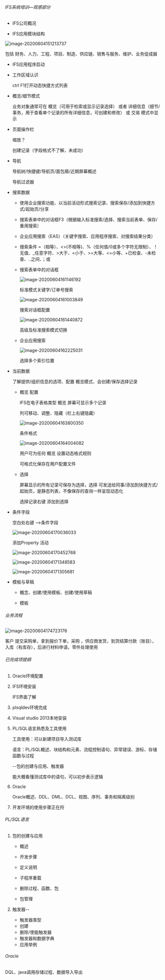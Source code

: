 ###### IFS系统培训—观感部分

- IFS公司概况

- IFS应用模块结构

![image-20200604151213737](C:\Users\86187\AppData\Roaming\Typora\typora-user-images\image-20200604151213737.png)

包括 财务、人力、工程、项目、制造、供应链、销售与服务、维护、业务促成器

- IFS应用程序启动

- 工作区域认识

  ctrl F1打开动态快捷方式列表

- 概览/细节模式

  业务对象通常可在  概览（可用于检索或显示记录选择）  或者  详细信息（细节/事务，用于查看单个记录的所有详细信息，可创建和修改）  或  交易  模式中显示

- 页面操作栏

  缩放？

  创建记录（字段格式不了解，未成功）

- 导航

  导航树/快捷键/导航页/面包屑/近期屏幕概述

  导航过滤器

- 搜索数据

  - 使用企业搜索功能、以当前活动形式搜索记录、搜索保存/添加到快捷方式/起始页/分享

  - 搜索表单中的对话框F3（根据输入标准搜索/选择、搜索当前表单、保存/重用搜索）

  - 企业应用搜索（EAS）（关键字搜索、应用程序搜索、对搜索结果分类）

  - 搜索条件 =（相等）、<>(不相等)、%（任何值/0或多个字符无限制）、！无值、_任意字符、>大于、<小于、>=大等、<=小等、+已检查、-未检查、..之间、；或

  - 搜索表单中的对话框

    ![image-20200604161146192](C:\Users\86187\AppData\Roaming\Typora\typora-user-images\image-20200604161146192.png)

    标准模式关键字/订单号搜索

    ![image-20200604161003849](C:\Users\86187\AppData\Roaming\Typora\typora-user-images\image-20200604161003849.png)

    搜索对话框配置

    ![image-20200604161440872](C:\Users\86187\AppData\Roaming\Typora\typora-user-images\image-20200604161440872.png)

    高级及标准搜索模式切换

  - 企业应用搜索

    ![image-20200604162225031](C:\Users\86187\AppData\Roaming\Typora\typora-user-images\image-20200604162225031.png)

    选择多个索引位置

- 当前数据

  了解提供/组织信息的选项、配置 概览模式、会创建/保存选择记录

  - 概览  配置

    IFS在电子表格类型  概览 屏幕可显示多个记录

    列可移动、调整、隐藏（栏上右键隐藏）

    ![image-20200604163800350](C:\Users\86187\AppData\Roaming\Typora\typora-user-images\image-20200604163800350.png)

    条件格式

    ![image-20200604164004082](C:\Users\86187\AppData\Roaming\Typora\typora-user-images\image-20200604164004082.png)

    用户可为任何  概览  设置动态格式规则

    可格式化保存在用户配置文件

  - 选择

    屏幕显示的所有记录可保存为选择，选择 可发送给同事/添加到快捷方式/起始页，是静态列表，不像保存的查询一样呈现动态化

    选择记录右键 添加到选择

- 条件字段

  空白处右键 -->条件字段

  ![image-20200604170036033](C:\Users\86187\AppData\Roaming\Typora\typora-user-images\image-20200604170036033.png)

  添加Property 活动

  ![image-20200604170452768](C:\Users\86187\AppData\Roaming\Typora\typora-user-images\image-20200604170452768.png)

  

  ![image-20200604171348583](C:\Users\86187\AppData\Roaming\Typora\typora-user-images\image-20200604171348583.png)

  ![image-20200604171305681](C:\Users\86187\AppData\Roaming\Typora\typora-user-images\image-20200604171305681.png)

- 模板与草稿

  - 概念、创建/使用模板、创建/使用草稿

  - 模板

  

  

###### 业务流程

![image-20200604174723176](C:\Users\86187\AppData\Roaming\Typora\typora-user-images\image-20200604174723176.png)

客户 提交采购单，拿到报价下单，采购 ，供应商发货，到货结算付款（账目），入库（有库存），后进行材料申请，零件处理使用

###### 已完成项提纲

1. Oracle环境配置

2. IFS环境安装

   IFS界面了解

3. plsqldev环境完成

4. Visual studio 2013本地安装

5. PL/SQL语言熟悉及工具使用

   工具使用：可以新建项目导入测试库

   语言：PL/SQL概述、块结构和元素、流程控制语句、异常错误、游标、存储函数与过程

   --包的创建与应用、触发器

   能大概看懂测试库中的语句，可以初步表示逻辑

6. Oracle 

   Oracle概述、DDL、DML、DCL、视图、序列、事务和隔离级别

7. 开发环境的使用步骤正在捋






###### PL/SQL语言

1. 包的创建与应用

   - 概述

   - 开发步骤

   - 定义说明

   - 子程序重载

   - 删除过程、函数、包

   - 包管理

     

2. 触发器--

   - 触发器类型
   - 创建
   - 删除/使能触发器
   - 触发器和数据字典
   - 应用举例







###### Oracle 

DQL、java调用存储过程、数据导入导出